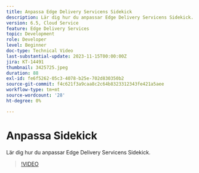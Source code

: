 ```yaml
---
title: Anpassa Edge Delivery Servicens Sidekick
description: Lär dig hur du anpassar Edge Delivery Servicens Sidekick.
version: 6.5, Cloud Service
feature: Edge Delivery Services
topic: Development
role: Developer
level: Beginner
doc-type: Technical Video
last-substantial-update: 2023-11-15T00:00:00Z
jira: KT-14491
thumbnail: 3425725.jpeg
duration: 88
exl-id: fe6f5262-05c3-4078-b25e-702d830350b2
source-git-commit: f4c621f3a9caa8c2c64b8323312343fe421a5aee
workflow-type: tm+mt
source-wordcount: '28'
ht-degree: 0%

---
```


# Anpassa Sidekick

Lär dig hur du anpassar Edge Delivery Servicens Sidekick.

>[!VIDEO](https://video.tv.adobe.com/v/3425725/?learn=on)
